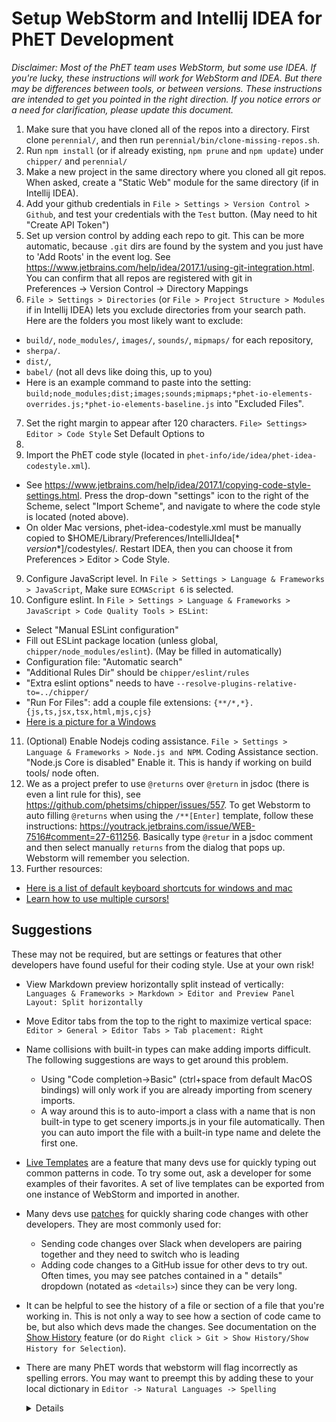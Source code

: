 # Setup WebStorm and Intellij IDEA for PhET Development

*Disclaimer: Most of the PhET team uses WebStorm, but some use IDEA. If you're lucky, these instructions will work for
WebStorm and IDEA. But there may be differences between tools, or between versions. These instructions are intended to
get you pointed in the right direction. If you notice errors or a need for clarification, please update this document.*

1. Make sure that you have cloned all of the repos into a directory. First clone `perennial/`, and then run
   `perennial/bin/clone-missing-repos.sh`.
2. Run `npm install` (or if already existing, `npm prune` and `npm update`) under `chipper/` and `perennial/`
3. Make a new project in the same directory where you cloned all git repos. When asked, create a "Static Web" module for
   the same directory (if in Intellij IDEA).
4. Add your github credentials in `File > Settings > Version Control > Github`, and test your credentials with
   the `Test` button. (May need to hit "Create API Token")
5. Set up version control by adding each repo to git. This can be more automatic, because `.git` dirs are found by the
   system and you just have to 'Add Roots' in the event log.
   See https://www.jetbrains.com/help/idea/2017.1/using-git-integration.html. You can confirm that all repos are
   registered with git in     
   Preferences -> Version Control -> Directory Mappings
6. `File > Settings > Directories` (or `File > Project Structure > Modules` if in Intellij IDEA) lets you exclude
   directories from your search path. Here are the folders you most likely want to exclude:

* `build/`, `node_modules/`, `images/`, `sounds/`, `mipmaps/` for each repository,
* `sherpa/`.
* `dist/`,
* `babel/` (not all devs like doing this, up to you)
* Here is an example command to paste into the
  setting: `build;node_modules;dist;images;sounds;mipmaps;*phet-io-elements-overrides.js;*phet-io-elements-baseline.js`
  into "Excluded Files".

7. Set the right margin to appear after 120 characters. `File> Settings> Editor > Code Style` Set Default Options to
120.
8. Import the PhET code style (located in `phet-info/ide/idea/phet-idea-codestyle.xml`).

* See https://www.jetbrains.com/help/idea/2017.1/copying-code-style-settings.html. Press the drop-down "settings"
  icon to the right of the Scheme, select "Import Scheme", and navigate to where the code style is located (noted
  above).
* On older Mac versions, phet-idea-codestyle.xml must be manually copied to $HOME/Library/Preferences/IntelliJIdea[*
  *version**]/codestyles/. Restart IDEA, then you can choose it from Preferences > Editor > Code Style.

9. Configure JavaScript level. In `File > Settings > Language & Frameworks > JavaScript`, Make sure `ECMAScript 6` is
   selected.
10. Configure eslint. In `File > Settings > Language & Frameworks > JavaScript > Code Quality Tools > ESLint`:

* Select "Manual ESLint configuration"
* Fill out ESLint package location (unless global, `chipper/node_modules/eslint`). (May be filled in automatically)
* Configuration file: "Automatic search"
* "Additional Rules Dir" should be `chipper/eslint/rules`
* "Extra eslint options" needs to have `--resolve-plugins-relative-to=../chipper/`
* "Run For Files": add a couple file extensions: `{**/*,*}.{js,ts,jsx,tsx,html,mjs,cjs}`
* [Here is a picture for a Windows](https://user-images.githubusercontent.com/6396244/157985259-def3f3f5-891f-4916-9276-c3ec7c15d1d8.png)

11. (Optional) Enable Nodejs coding assistance. `File > Settings > Language & Frameworks > Node.js and NPM`. Coding
    Assistance section. "Node.js Core is disabled" Enable it. This is handy if working on build tools/ node often.
12. We as a project prefer to use `@returns` over `@return` in jsdoc (there is even a lint rule for this), see
    https://github.com/phetsims/chipper/issues/557. To get Webstorm to auto filling `@returns` when using
    the `/**[Enter]`
    template, follow these instructions: https://youtrack.jetbrains.com/issue/WEB-7516#comment=27-611256. Basically type
    `@retur` in a jsdoc comment and then select manually `returns` from the dialog that pops up. Webstorm will remember
    you selection.
13. Further resources:

* [Here is a list of default keyboard shortcuts for windows and mac](https://resources.jetbrains.com/storage/products/intellij-idea/docs/IntelliJIDEA_ReferenceCard.pdf)
* [Learn how to use multiple cursors!](https://www.jetbrains.com/webstorm/guide/tips/multi-cursor/)

## Suggestions

These may not be required, but are settings or features that other developers have found useful for their coding style.
Use at your own risk!

* View Markdown preview horizontally split instead of
  vertically: `Languages & Frameworks > Markdown > Editor and Preview Panel Layout: Split horizontally`
* Move Editor tabs from the top to the right to maximize vertical
  space: `Editor > General > Editor Tabs > Tab placement: Right`
* Name collisions with built-in types can make adding imports difficult. The following suggestions are ways to get
  around this problem.
  * Using "Code completion->Basic" (ctrl+space from default MacOS bindings) will only work if you are already importing
    from scenery imports.
  * A way around this is to auto-import a class with a name that is non built-in type to get scenery imports.js in your
    file automatically. Then you can auto import the file with a built-in type name and delete the first one.
* [Live Templates](https://www.jetbrains.com/help/idea/using-live-templates.html#live_templates_types) are a feature
  that many devs use for quickly typing out common patterns in code. To try some out, ask a developer for some examples
  of their favorites. A set of live templates can be exported from one instance of WebStorm and imported in another.
* Many devs use [patches](https://www.jetbrains.com/help/webstorm/using-patches.html) for quickly sharing code changes
  with other developers. They are most commonly used for:
  * Sending code changes over Slack when developers are pairing together and they need to switch who is leading
  * Adding code changes to a GitHub issue for other devs to try out. Often times, you may see patches contained in a "
    details" dropdown (notated as `<details>`) since they can be very long.
* It can be helpful to see the history of a file or section of a file that you're working in. This is not only a way to
  see how a section of code came to be, but also which devs made the changes. See documentation on
  the [Show History](https://www.jetbrains.com/help/webstorm/investigate-changes.html#file-history) feature (or
  do `Right click > Git > Show History/Show History for Selection`).
* There are many PhET words that webstorm will flag incorrectly as spelling errors. You may want to preempt this by
  adding these to your local dictionary in `Editor -> Natural Languages -> Spelling`
  <details>

  * assistive
  * autoselect
  * autoselectable
  * blackman
  * bugginess
  * codap
  * eall
  * eslint
  * falsey
  * grapher
  * interoperated
  * kauzmann
  * klusendorf
  * layerable
  * lightyear
  * multilink
  * multitouch
  * operationalize
  * optionize
  * pdom
  * phet
  * phetio
  * phetmarks
  * phetsim
  * phetsims
  * phettest
  * pickability
  * pickable
  * popupable
  * proccessed
  * recursed
  * renameable
  * runnables
  * sonification
  * sonify
  * substate
  * toggler
  * translatability
  * unbuilt
  * unclamped
  * unclickable
  * undefer
  * uninstrument
  * uninstrumentation
  * uninstrumented
  * unpickable
  </details>